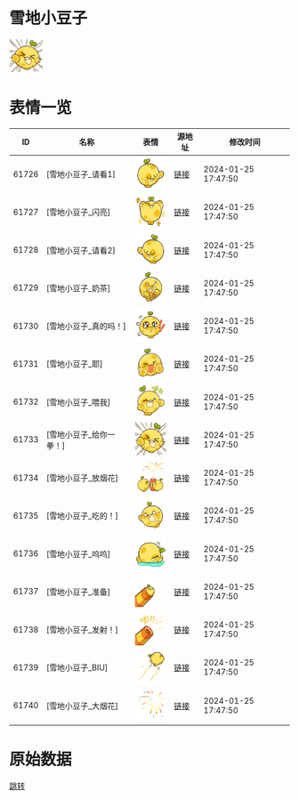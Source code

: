 # 雪地小豆子

<img src="./cover.png" height="60" alt="cover" />

# 表情一览

|ID|名称|表情|源地址|修改时间|
|----|----|----|----|----|
|61726|[雪地小豆子_请看1]|<img src="./pic/061726_%5B雪地小豆子_请看1%5D.png" height="60" alt="请看1"/>|[链接](https://i0.hdslb.com/bfs/garb/dde76e03298ff0c8a581aef3302e64fd4e20249d.png)|2024-01-25 17:47:50|
|61727|[雪地小豆子_闪亮]|<img src="./pic/061727_%5B雪地小豆子_闪亮%5D.png" height="60" alt="闪亮"/>|[链接](https://i0.hdslb.com/bfs/garb/e5367ab38b0f4551c780b48ba80d946af1917d2a.png)|2024-01-25 17:47:50|
|61728|[雪地小豆子_请看2]|<img src="./pic/061728_%5B雪地小豆子_请看2%5D.png" height="60" alt="请看2"/>|[链接](https://i0.hdslb.com/bfs/garb/004466b2f1658a59318a5bae813d3c491640e536.png)|2024-01-25 17:47:50|
|61729|[雪地小豆子_奶茶]|<img src="./pic/061729_%5B雪地小豆子_奶茶%5D.png" height="60" alt="奶茶"/>|[链接](https://i0.hdslb.com/bfs/garb/e4413fab54e710ca593bff848d38aab85fa2b170.png)|2024-01-25 17:47:50|
|61730|[雪地小豆子_真的吗！]|<img src="./pic/061730_%5B雪地小豆子_真的吗！%5D.png" height="60" alt="真的吗！"/>|[链接](https://i0.hdslb.com/bfs/garb/639140ea33b33d2c969b8cc90c9db0ebf4db11c7.png)|2024-01-25 17:47:50|
|61731|[雪地小豆子_耶]|<img src="./pic/061731_%5B雪地小豆子_耶%5D.png" height="60" alt="耶"/>|[链接](https://i0.hdslb.com/bfs/garb/35c44b00d39af72a64b682cdea10c41eb5d3c944.png)|2024-01-25 17:47:50|
|61732|[雪地小豆子_喂我]|<img src="./pic/061732_%5B雪地小豆子_喂我%5D.png" height="60" alt="喂我"/>|[链接](https://i0.hdslb.com/bfs/garb/a9a9d4aa9a2ce2a5946fd67520ed1291485b47ee.png)|2024-01-25 17:47:50|
|61733|[雪地小豆子_给你一拳！]|<img src="./pic/061733_%5B雪地小豆子_给你一拳！%5D.png" height="60" alt="给你一拳！"/>|[链接](https://i0.hdslb.com/bfs/garb/9005a76006bc7b5a4add70ab149f36fc418f6f67.png)|2024-01-25 17:47:50|
|61734|[雪地小豆子_放烟花]|<img src="./pic/061734_%5B雪地小豆子_放烟花%5D.png" height="60" alt="放烟花"/>|[链接](https://i0.hdslb.com/bfs/garb/71f25a137fd62addb545f0dad398b98ca50bf013.png)|2024-01-25 17:47:50|
|61735|[雪地小豆子_吃的！]|<img src="./pic/061735_%5B雪地小豆子_吃的！%5D.png" height="60" alt="吃的！"/>|[链接](https://i0.hdslb.com/bfs/garb/85b113ed2bf6f86c5566d9a26b507c05d01626fe.png)|2024-01-25 17:47:50|
|61736|[雪地小豆子_呜呜]|<img src="./pic/061736_%5B雪地小豆子_呜呜%5D.png" height="60" alt="呜呜"/>|[链接](https://i0.hdslb.com/bfs/garb/6ef7835eee293fe7797464e8f57c4b2ebe3467f4.png)|2024-01-25 17:47:50|
|61737|[雪地小豆子_准备]|<img src="./pic/061737_%5B雪地小豆子_准备%5D.png" height="60" alt="准备"/>|[链接](https://i0.hdslb.com/bfs/garb/2c2c093c445411b15a76953a049009091ea0d836.png)|2024-01-25 17:47:50|
|61738|[雪地小豆子_发射！]|<img src="./pic/061738_%5B雪地小豆子_发射！%5D.png" height="60" alt="发射！"/>|[链接](https://i0.hdslb.com/bfs/garb/c3be9aaa77117a0f5c11694f3c87c26439a4a7ca.png)|2024-01-25 17:47:50|
|61739|[雪地小豆子_BIU]|<img src="./pic/061739_%5B雪地小豆子_BIU%5D.png" height="60" alt="BIU"/>|[链接](https://i0.hdslb.com/bfs/garb/db5a9d967600fdf5308aea927539e333f9c3453b.png)|2024-01-25 17:47:50|
|61740|[雪地小豆子_大烟花]|<img src="./pic/061740_%5B雪地小豆子_大烟花%5D.png" height="60" alt="大烟花"/>|[链接](https://i0.hdslb.com/bfs/garb/ced39d91d3d2d063400ea945da900119f6fd0e3a.png)|2024-01-25 17:47:50|

# 原始数据

[跳转](./raw.json)

